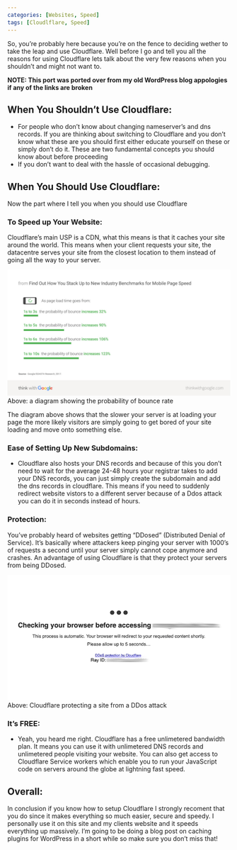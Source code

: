 ```yaml
---
categories: [Websites, Speed]
tags: [Cloudlflare, Speed]
---
```

So, you’re probably here because you’re on the fence to deciding wether to take the leap and use Cloudflare. Well before I go and tell you all the reasons for using Cloudflare lets talk about the very few reasons when you shouldn’t and might not want to.


**NOTE: This port was ported over from my old WordPress blog appologies if any of the links are broken**

## When You Shouldn’t Use Cloudflare:

* For people who don’t know about changing nameserver’s and dns records. If you are thinking about switching to Cloudflare and you don’t know what these are you should first either educate yourself on these or simply don’t do it. These are two fundamental concepts you should know about before proceeding
* If you don’t want to deal with the hassle of occasional debugging.

## When You Should Use Cloudflare:

Now the part where I tell you when you should use Cloudflare
### To Speed up Your Website:

Cloudflare’s main USP is a CDN, what this means is that it caches your site around the world. This means when your client requests your site, the datacentre serves your site from the closest location to them instead of going all the way to your server.

![Diagram of bounce rate](/images/2020/06/10/BounceRateGoogle.jpg)
Above: a diagram showing the probability of bounce rate

The diagram above shows that the slower your server is at loading your page the more likely visitors are simply going to get bored of your site loading and move onto something else.
### Ease of Setting Up New Subdomains:

* Cloudflare also hosts your DNS records and because of this you don’t need to wait for the average 24-48 hours your registrar takes to add your DNS records, you can just simply create the subdomain and add the dns records in cloudflare. This means if you need to suddenly redirect website vistors to a different server because of a Ddos attack you can do it in seconds instead of hours.

### Protection:

You’ve probably heard of websites getting “DDosed” (Distributed Denial of Service). It’s basically where attackers keep pinging your server with 1000’s of requests a second until your server simply cannot cope anymore and crashes. An advantage of using Cloudflare is that they protect your servers from being DDosed.

![Diagram of bounce rate](/images/2020/06/10/DDos-Page.gif)
Above: Cloudflare protecting a site from a DDos attack

### It’s FREE:

* Yeah, you heard me right. Cloudflare has a free unlimetered bandwidth plan. It means you can use it with unlimetered DNS records and unlimetered people visiting your website. You can also get access to Cloudflare Service workers which enable you to run your JavaScript code on servers around the globe at lightning fast speed.
## Overall:

In conclusion if you know how to setup Cloudflare I strongly recoment that you do since it makes everything so much easier, secure and speedy. I personally use it on this site and my clients website and it speeds everything up massively. I’m going to be doing a blog post on caching plugins for WordPress in a short while so make sure you don’t miss that!
